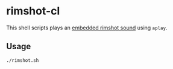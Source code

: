 # rimshot-cl

This shell scripts plays an [embedded rimshot sound](https://www.linuxjournal.com/content/add-binary-payload-your-shell-scripts) using `aplay`.

## Usage
  
  `./rimshot.sh`
